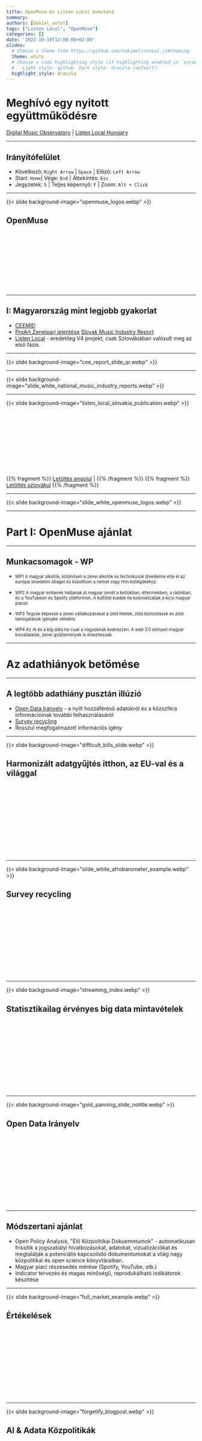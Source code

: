 ```yaml
---
title: OpenMuse és Listen Local bemutató
summary: 
authors: [daniel_antal]
tags: ["Listen Local", "OpenMuse"]
categories: []
date: '2022-10-19T12:00:00+02:00'
slides:
  # Choose a theme from https://github.com/hakimel/reveal.js#theming
  theme: white
  # Choose a code highlighting style (if highlighting enabled in `params.toml`)
  #   Light style: github. Dark style: dracula (default).
  highlight_style: dracula
---
```



# Meghívó egy nyitott együttműködésre

[Digital Music Observatory](https://music.dataobservatory.eu/) | [Listen Local Hungary](https://music.dataobservatory.eu/project/listen-local/)


--- 

## Irányítófelület

- Következő: `Right Arrow` | `Space` | Előző: `Left Arrow`
- Start: `Home`| Vége: `End` | Áttekintés: `Esc`
- Jegyzetek: `S` | Teljes képernyő: `F` | Zoom: `Alt + Click`

--- 

{{< slide background-image="openmuse_logos.webp" >}}
## OpenMuse
</br></br></br></br></br></br></br></br></br>

---

## I: Magyarország mint legjobb gyakorlat 

- [CEEMID](https://music.dataobservatory.eu/project/ceemid/)
- [ProArt Zeneipari jelentése](https://music.dataobservatory.eu/publication/hungary_music_industry_2014/) [Slovak Music Industry Report](https://music.dataobservatory.eu/publication/slovak_music_industry_2019/)
- [Listen Local](https://music.dataobservatory.eu/publication/listen_local_2020/) - eredetileg V4 projekt, csak Szlovákiában valósult meg az első fázis.

---

{{< slide background-image="cee_report_slide_qr.webp" >}}

---

{{< slide background-image="slide_white_national_music_industry_reports.webp" >}}

---

{{< slide background-image="listen_local_slovakia_publication.webp" >}}
<br/><br/><br/><br/><br/><br/><br/></br></br></br></br>

{{% fragment %}} [Letöltés angolul](https://music.dataobservatory.eu/publication/listen_local_2020/) | {{% /fragment %}} {{% fragment %}} [Letöltés szlovákul](https://music.dataobservatory.eu/publication/listen_local_2020/) {{% /fragment %}}

---

{{< slide background-image="slide_white_openmuse_logos.webp" >}}

---

# Part I: OpenMuse ajánlat


---

## Munkacsomagok - WP

- <p style="font-size:80%">WP1 A magyar alkotók, különösen a zenei alkotók és technikusok jövedelme érje el az európai jövedelmi átlagot és közelítsen a német vagy finn kollégákéhoz.</p>

- <p style="font-size:80%">WP2 A magyar emberek halljanak jó magyar zenét a boltokban, éttermekben, a rádióban, és a YouTubeon és Spotify platformon.  A külföldi kiadók ne kolonializálják a kicsi magyar piacot.</p>

- <p style="font-size:80%">WP3 Tegyük képessé a zenei vállalkozásokat a zöld hitelek, zöld biztosítások és zöld támogatások igénybe vételére.</p>

- <p style="font-size:80%">WP4 Az AI és a big data ne csak a nagyoknak kedvezzen. A web 3.0 előnyeit magyar kisvállalatok, zenei gyűjtemények is élvezhessék.</p>

---

# Az adathiányok betömése

---
## A legtöbb adathiány pusztán illúzió

- [Open Data Irányelv](https://eur-lex.europa.eu/legal-content/HU/TXT/HTML/?uri=CELEX:32019L1024&from=EN) - a nyílt hozzáférésű adatokról és a közszféra információinak további felhasználásáról
- [Survey recycling](https://music.dataobservatory.eu/data/surveys/)
- Rosszul megfogalmazott információs igény

---

{{< slide background-image="difficult_bills_slide.webp" >}}
## Harmonizált adatgyűjtés itthon, az EU-val és a világgal
<br/><br/><br/><br/><br/><br/><br/></br></br></br></br>

---

{{< slide background-image="slide_white_afrobarometer_example.webp" >}}
## Survey recycling
<br/><br/><br/><br/><br/><br/><br/></br></br></br></br>

---

{{< slide background-image="streaming_index.webp" >}}
## Statisztikailag érvényes big data mintavételek
<br/><br/><br/><br/><br/><br/><br/></br></br></br></br>

---

{{< slide background-image="gold_panning_slide_notitle.webp" >}}
## Open Data Irányelv
<br/><br/><br/><br/><br/><br/><br/></br></br></br></br>


---

## Módszertani ajánlat

- Open Policy Analysis, "Élő Közpolitikai Dokuemntumok" - automatikusan frissítik a jogszabályi hivatkozásokat, adatokat, vizualizációkat és megtalálják a potenciális kapcsolódó dokumentumokat a világ nagy közpolitikai és open science könyvtáraiban.
- Magyar piaci részesedés mérése (Spotify, YouTube, stb.)
- Indicator tervezés és magas minőségű, reprodukálható indikátorok készítése


---

{{< slide background-image="full_market_example.webp" >}}
## Értékelések
<br/><br/><br/><br/><br/><br/><br/></br></br></br></br>

---

{{< slide background-image="forgetify_blogpost.webp" >}}
## AI & Adata Közpolitikák
<br/><br/><br/><br/><br/><br/><br/></br></br></br></br>
---

## Megbízható AI, megbízható adatok a kultúrában

- Csal-e az algoritmus? ➡️ megbízható AI közpolitika,a fogyasztóvédelem, versenyhatóság, NMHH felkészítése arra, hogy tetten érjék a csaló zenei-filmes-könyves algoritmusokat.
- Jó adatokból tanulnak-e az globális algoritmusok? ➡️ A nemzeti örökség és a magyar kereskedelmi forgalomban lévő (kiadott) repertoár megfeleő adatolása és metaadatolása.
- Hogyan lehet a rádiós és tévés kvótákat megvalósítani a streaming platformokon?

---

```
Topics: 
 - European AI regulation and ethics, music AI, 
 - non-discriminiation and fair remuneration for 
 Slovakia's creators.
 - Smart and future proof local content and media 
 regulation, music export, cultural heritage. 

Features: 
 - The policy brief itself expressed as a resource, 
   not a static file that is once finished and downloaded.
 - It is an educational document in itself, it is 
 self-refreshing with data, legal and policy texts
 - We educate policy-makers and music professionals
 to talk, write and think about AI in a smart way.
```
---

{{< slide background-image="assign_blame_slide.webp" >}}

---

## II: Indikátorok a szlovák kormány és parlament számára

---

{{< slide background-image="slide_white_creative_industries.webp" >}}


---

{{< slide background-image="OPA_slide.webp" >}}
## Open Policy Analysis
<br/><br/><br/><br/><br/><br/><br/></br></br></br></br>

---

## Közpolitikai aktorok feladata
- A magyar kulturális politika céljainak definíciója Magyarországon
- Adatok cseréje az elért célhoz rendelhető indikátorokhoz (mi is hozunk sok adatot, és egyesítjük a magyar állami intézmények adataival)
- Az indikátorok használhatóságának szakszerű tesztelése

---

{{< slide background-image="slide_white_usable_indicators.webp" >}}

---

{{< slide background-image="slide_white_first_year_timeline.webp" >}}

---

## Indicators: example

- Type and extent of side jobs among Slovak musicians
- Average number of copyright protected works and neighboring rights protected recordings per musician

---

## Indicators: side job

- Define a side job. Develop a strategy to ask or measure it correctly.
- Characterize the side job (which other [creative] industry has the performance)
- Divide it with the correct number of musicians.

---

## Indicators: copyrights

- Define a musician.  What type of intellectual property a musician has?
- Develop a strategy to ask/measure the number of works/recordings per musician.
- Develop a strategy to count/measure number of musicians.
- Divide works/recordings with the number of musicians

---



## Meghívó a nyitott együmttűködésre

Open collaboration contacts: [Digital Music Observatory](https://music.dataobservatory.eu/) | [Listen Local](https://music.dataobservatory.eu/talk/listen-local/) | [Open Policy Analysis](https://reprex.nl/#contact)

---

## Potential Extra Slides


---

## Trustworthy AI

[Human agency and oversight](https://music.dataobservatory.eu/project/trustworthy-ai#human-agency) | [Technical Robustness and Safety](project/trustworthy-ai#technical-robustness) | [Human agency and oversight](https://music.dataobservatory.eu/project/trustworthy-ai/#human-agency) | [Privacy and Data Governance](https://music.dataobservatory.eu/project/trustworthy-ai#data-governance) | [Transparency](https://music.dataobservatory.eu/project/trustworthy-ai#transparency) | [Diversity, Non-Discrimination and Fairness](https://music.dataobservatory.eu/project/trustworthy-ai#fairness) | [Societal and Environmental Well-Being ](https://music.dataobservatory.eu/project/trustworthy-ai#well-being) 





